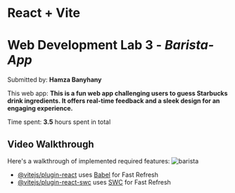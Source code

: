 # React + Vite

# Web Development Lab 3 - *Barista-App*

Submitted by: **Hamza Banyhany**

This web app: **This is a fun web app challenging users to guess Starbucks drink ingredients. It offers real-time feedback and a sleek design for an engaging experience.**

Time spent: **3.5** hours spent in total

## Video Walkthrough

Here's a walkthrough of implemented required features:
![barista](https://github.com/Hamzoozz/barista-app/assets/103555231/bd1b4480-950e-47cb-bc80-83d3f8762489)


- [@vitejs/plugin-react](https://github.com/vitejs/vite-plugin-react/blob/main/packages/plugin-react/README.md) uses [Babel](https://babeljs.io/) for Fast Refresh
- [@vitejs/plugin-react-swc](https://github.com/vitejs/vite-plugin-react-swc) uses [SWC](https://swc.rs/) for Fast Refresh
